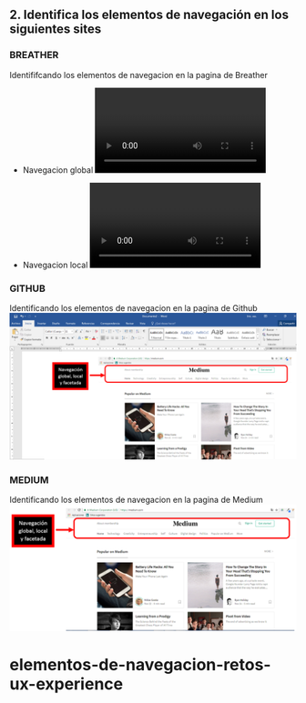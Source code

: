 ## 2. Identifica los elementos de navegación en los siguientes sites


### BREATHER
Identififcando los elementos de navegacion en la pagina de Breather

+ Navegacion global
![Texto alternativo](assets/img/VID-20171125-WA0006.mp4)

+ Navegacion local
![Texto alternativo](assets/img/VID-20171125-WA0008.mp4)

### GITHUB
Identificando los elementos de navegacion en la pagina de Github
![Texto alternativo](assets/img/github.png)

### MEDIUM
Identificando los elementos de navegacion en la pagina de Medium
![Texto alternativo](assets/img/medium.png)
# elementos-de-navegacion-retos-ux-experience

